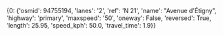 {0: {'osmid': 94755194, 'lanes': '2', 'ref': 'N 21', 'name': "Avenue d'Étigny", 'highway': 'primary', 'maxspeed': '50', 'oneway': False, 'reversed': True, 'length': 25.95, 'speed_kph': 50.0, 'travel_time': 1.9}}